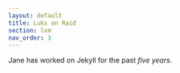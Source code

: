 ```yaml
---
layout: default
title: Luks on Raid
section: lvm
nav_order: 3
---
```


Jane has worked on Jekyll for the past *five years*.
